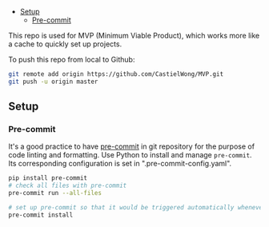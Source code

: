 
- [Setup](#setup)
    - [Pre-commit](#pre-commit)

This repo is used for MVP (Minimum Viable Product), which works more like a cache to quickly set up projects.

To push this repo from local to Github:

```sh
git remote add origin https://github.com/CastielWong/MVP.git
git push -u origin master
```


## Setup

### Pre-commit

It's a good practice to have [pre-commit](https://pre-commit.com/) in git repository for the purpose of code linting and formatting. Use Python to install and manage `pre-commit`. Its corresponding configuration is set in ".pre-commit-config.yaml".

```sh
pip install pre-commit
# check all files with pre-commit
pre-commit run --all-files

# set up pre-commit so that it would be triggered automatically whenever make an commit
pre-commit install
```
